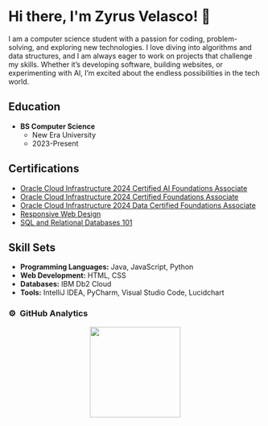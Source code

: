 # Hi there, I'm Zyrus Velasco! 👋

I am a computer science student with a passion for coding, problem-solving, and exploring new technologies. I love diving into algorithms and data structures, and I am always eager to work on projects that challenge my skills. Whether it’s developing software, building websites, or experimenting with AI, I’m excited about the endless possibilities in the tech world.

## Education
- **BS Computer Science**
  - New Era University
  - 2023-Present

## Certifications
- [Oracle Cloud Infrastructure 2024 Certified AI Foundations Associate](https://catalog-education.oracle.com/ords/certview/sharebadge?id=DC6A15BBE4AAB2859284EEAF8BC4529BB9052231DEB580F535EB4A400018006A&fbclid=IwY2xjawG31IhleHRuA2FlbQIxMQABHX9tffX8HaBg4ve2N1zEUwZNeYHhszWCIBrssIdmM5rWhMzBWijVITwgyg_aem_QviVrzgM3se3ZPNIiqGX0w)
- [Oracle Cloud Infrastructure 2024 Certified Foundations Associate](https://catalog-education.oracle.com/ords/certview/sharebadge?id=47EB705944BD49627078835FF051CECA4110887B16BBC9E1090C9B4EF15407EC&fbclid=IwY2xjawGx-chleHRuA2FlbQIxMQABHU_0H9hF2W52FASq8Zs1LZnH_jgo_bLNRNpM0I4QRlXmwHkuqA5d7uthNg_aem_2lJip-_HRpOrpEzxKeZkpw)
- [Oracle Cloud Infrastructure 2024 Data Certified Foundations Associate](https://catalog-education.oracle.com/ords/certview/sharebadge?id=47EB705944BD49627078835FF051CECA25435F3D219EAC29F0C1316542378BC7&fbclid=IwY2xjawG1SVxleHRuA2FlbQIxMQABHcRVIjYbdveQfGv7ryVk4K2FN3MfRMQoBPmNOSdXSS2QrvaMGpZJNMY54w_aem_Tr7LbLjypYFJvimL5Cxj1Q)
- [Responsive Web Design](https://www.freecodecamp.org/certification/ZyCallado/responsive-web-design)
- [SQL and Relational Databases 101](https://courses.cognitiveclass.ai/certificates/fca5cd6188f744928f19dfb39be389f4)

## Skill Sets
- **Programming Languages:** Java, JavaScript, Python
- **Web Development:** HTML, CSS
- **Databases:** IBM Db2 Cloud
- **Tools:** IntelliJ IDEA, PyCharm, Visual Studio Code, Lucidchart

### ⚙️ &nbsp;GitHub Analytics

<p align="center">
<a href="https://github.com/prismic7">
  <img height="180em" src="https://github-readme-stats-eight-theta.vercel.app/api?username=prismic7&show_icons=true&theme=algolia&include_all_commits=true&count_private=true"/>
</a>
</p>
